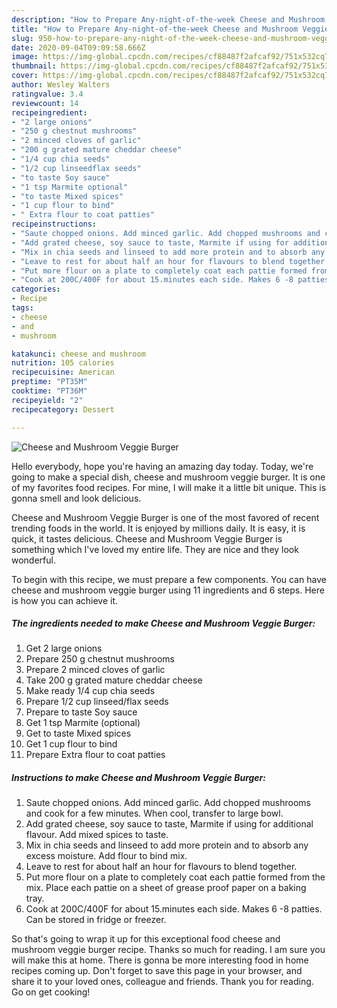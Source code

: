 ```yaml
---
description: "How to Prepare Any-night-of-the-week Cheese and Mushroom Veggie Burger"
title: "How to Prepare Any-night-of-the-week Cheese and Mushroom Veggie Burger"
slug: 950-how-to-prepare-any-night-of-the-week-cheese-and-mushroom-veggie-burger
date: 2020-09-04T09:09:58.666Z
image: https://img-global.cpcdn.com/recipes/cf88487f2afcaf92/751x532cq70/cheese-and-mushroom-veggie-burger-recipe-main-photo.jpg
thumbnail: https://img-global.cpcdn.com/recipes/cf88487f2afcaf92/751x532cq70/cheese-and-mushroom-veggie-burger-recipe-main-photo.jpg
cover: https://img-global.cpcdn.com/recipes/cf88487f2afcaf92/751x532cq70/cheese-and-mushroom-veggie-burger-recipe-main-photo.jpg
author: Wesley Walters
ratingvalue: 3.4
reviewcount: 14
recipeingredient:
- "2 large onions"
- "250 g chestnut mushrooms"
- "2 minced cloves of garlic"
- "200 g grated mature cheddar cheese"
- "1/4 cup chia seeds"
- "1/2 cup linseedflax seeds"
- "to taste Soy sauce"
- "1 tsp Marmite optional"
- "to taste Mixed spices"
- "1 cup flour to bind"
- " Extra flour to coat patties"
recipeinstructions:
- "Saute chopped onions. Add minced garlic. Add chopped mushrooms and cook for a few minutes. When cool, transfer to large bowl."
- "Add grated cheese, soy sauce to taste, Marmite if using for additional flavour. Add mixed spices to taste."
- "Mix in chia seeds and linseed to add more protein and to absorb any excess moisture. Add flour to bind mix."
- "Leave to rest for about half an hour for flavours to blend together."
- "Put more flour on a plate to completely coat each pattie formed from the mix. Place each pattie on a sheet of grease proof paper on a baking tray."
- "Cook at 200C/400F for about 15.minutes each side. Makes 6 -8 patties. Can be stored in fridge or freezer."
categories:
- Recipe
tags:
- cheese
- and
- mushroom

katakunci: cheese and mushroom 
nutrition: 105 calories
recipecuisine: American
preptime: "PT35M"
cooktime: "PT36M"
recipeyield: "2"
recipecategory: Dessert

---
```



![Cheese and Mushroom Veggie Burger](https://img-global.cpcdn.com/recipes/cf88487f2afcaf92/751x532cq70/cheese-and-mushroom-veggie-burger-recipe-main-photo.jpg)

Hello everybody, hope you're having an amazing day today. Today, we're going to make a special dish, cheese and mushroom veggie burger. It is one of my favorites food recipes. For mine, I will make it a little bit unique. This is gonna smell and look delicious.

Cheese and Mushroom Veggie Burger is one of the most favored of recent trending foods in the world. It is enjoyed by millions daily. It is easy, it is quick, it tastes delicious. Cheese and Mushroom Veggie Burger is something which I've loved my entire life. They are nice and they look wonderful.




To begin with this recipe, we must prepare a few components. You can have cheese and mushroom veggie burger using 11 ingredients and 6 steps. Here is how you can achieve it.

<!--inarticleads1-->

##### The ingredients needed to make Cheese and Mushroom Veggie Burger:

1. Get 2 large onions
1. Prepare 250 g chestnut mushrooms
1. Prepare 2 minced cloves of garlic
1. Take 200 g grated mature cheddar cheese
1. Make ready 1/4 cup chia seeds
1. Prepare 1/2 cup linseed/flax seeds
1. Prepare to taste Soy sauce
1. Get 1 tsp Marmite (optional)
1. Get to taste Mixed spices
1. Get 1 cup flour to bind
1. Prepare  Extra flour to coat patties




<!--inarticleads2-->

##### Instructions to make Cheese and Mushroom Veggie Burger:

1. Saute chopped onions. Add minced garlic. Add chopped mushrooms and cook for a few minutes. When cool, transfer to large bowl.
1. Add grated cheese, soy sauce to taste, Marmite if using for additional flavour. Add mixed spices to taste.
1. Mix in chia seeds and linseed to add more protein and to absorb any excess moisture. Add flour to bind mix.
1. Leave to rest for about half an hour for flavours to blend together.
1. Put more flour on a plate to completely coat each pattie formed from the mix. Place each pattie on a sheet of grease proof paper on a baking tray.
1. Cook at 200C/400F for about 15.minutes each side. Makes 6 -8 patties. Can be stored in fridge or freezer.




So that's going to wrap it up for this exceptional food cheese and mushroom veggie burger recipe. Thanks so much for reading. I am sure you will make this at home. There is gonna be more interesting food in home recipes coming up. Don't forget to save this page in your browser, and share it to your loved ones, colleague and friends. Thank you for reading. Go on get cooking!
